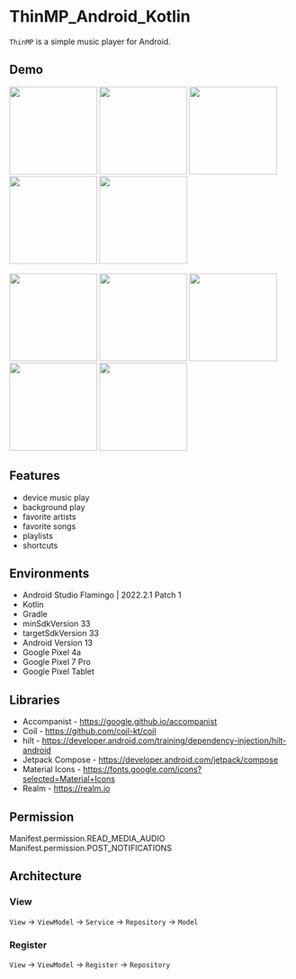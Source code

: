 # ThinMP_Android_Kotlin

`ThinMP` is a simple music player for Android.

## Demo
<img src="https://user-images.githubusercontent.com/42083313/225055784-6f8c4b38-d009-436a-8376-2a80dabd6318.png" width="156"> <img src="https://user-images.githubusercontent.com/42083313/213877960-a8da6a71-87f6-4837-ad33-0f6a4890e116.png" width="156"> <img src="https://user-images.githubusercontent.com/42083313/213878056-d4ddf2f2-ef7d-4b44-a1ce-1cea579d50be.png" width="156"> <img src="https://user-images.githubusercontent.com/42083313/213878010-3542e7d0-2558-4bf1-b90c-edf9ec624a76.png" width="156"> <img src="https://user-images.githubusercontent.com/42083313/231498862-fc5d6384-6cba-4e82-ba50-ae32b0a456e5.png" width="156">

<img src="https://user-images.githubusercontent.com/42083313/231499147-e93e9e6f-700e-408d-84f2-5e72c2a04a18.png" width="156"> <img src="https://user-images.githubusercontent.com/42083313/231499338-70139d71-cb6c-4cfd-82b2-2935c2fa5f6e.png" width="156"> <img src="https://user-images.githubusercontent.com/42083313/231499505-f088bd73-9f6a-445e-8e5c-c39f2c846b46.png" width="156"> <img src="https://user-images.githubusercontent.com/42083313/231499593-5299f943-b468-4d60-8032-3ff3d4afc64f.png" width="156"> <img src="https://user-images.githubusercontent.com/42083313/231499656-c40e95f5-bcb1-4286-92d7-5597382c36cf.png" width="156">

## Features

* device music play
* background play
* favorite artists
* favorite songs
* playlists
* shortcuts

## Environments

* Android Studio Flamingo | 2022.2.1 Patch 1
* Kotlin
* Gradle
* minSdkVersion 33
* targetSdkVersion 33
* Android Version 13
* Google Pixel 4a
* Google Pixel 7 Pro
* Google Pixel Tablet

## Libraries

* Accompanist - https://google.github.io/accompanist
* Coil - https://github.com/coil-kt/coil
* hilt - https://developer.android.com/training/dependency-injection/hilt-android
* Jetpack Compose - https://developer.android.com/jetpack/compose
* Material Icons - https://fonts.google.com/icons?selected=Material+Icons
* Realm - https://realm.io

## Permission

Manifest.permission.READ_MEDIA_AUDIO
Manifest.permission.POST_NOTIFICATIONS

## Architecture

### View

`View` → `ViewModel` → `Service` → `Repository` → `Model`

### Register

`View` → `ViewModel` → `Register` → `Repository`
